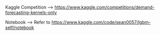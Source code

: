 Kaggle Competition --> https://www.kaggle.com/competitions/demand-forecasting-kernels-only

Notebook --> Refer to https://www.kaggle.com/code/sean0057/lgbm-self/notebook
